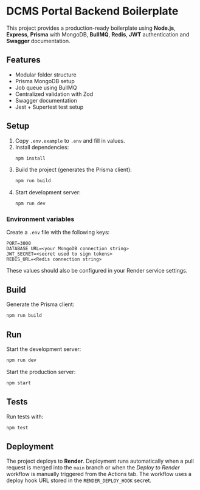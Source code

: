 # DCMS Portal Backend Boilerplate

This project provides a production-ready boilerplate using **Node.js**, **Express**, **Prisma** with MongoDB, **BullMQ**, **Redis**, **JWT** authentication and **Swagger** documentation.

## Features
- Modular folder structure
- Prisma MongoDB setup
- Job queue using BullMQ
- Centralized validation with Zod
- Swagger documentation
- Jest + Supertest test setup

## Setup

1. Copy `.env.example` to `.env` and fill in values.
2. Install dependencies:
   ```bash
   npm install
   ```
3. Build the project (generates the Prisma client):
   ```bash
   npm run build
   ```
4. Start development server:
   ```bash
   npm run dev
   ```

### Environment variables

Create a `.env` file with the following keys:

```
PORT=3000
DATABASE_URL=<your MongoDB connection string>
JWT_SECRET=<secret used to sign tokens>
REDIS_URL=<Redis connection string>
```

These values should also be configured in your Render service settings.

## Build

Generate the Prisma client:
```bash
npm run build
```

## Run

Start the development server:
```bash
npm run dev
```

Start the production server:
```bash
npm start
```

## Tests

Run tests with:
```bash
npm test
```

## Deployment

The project deploys to **Render**. Deployment runs automatically when a pull
request is merged into the `main` branch or when the *Deploy to Render* workflow
is manually triggered from the Actions tab. The workflow uses a deploy hook URL
stored in the `RENDER_DEPLOY_HOOK` secret.

